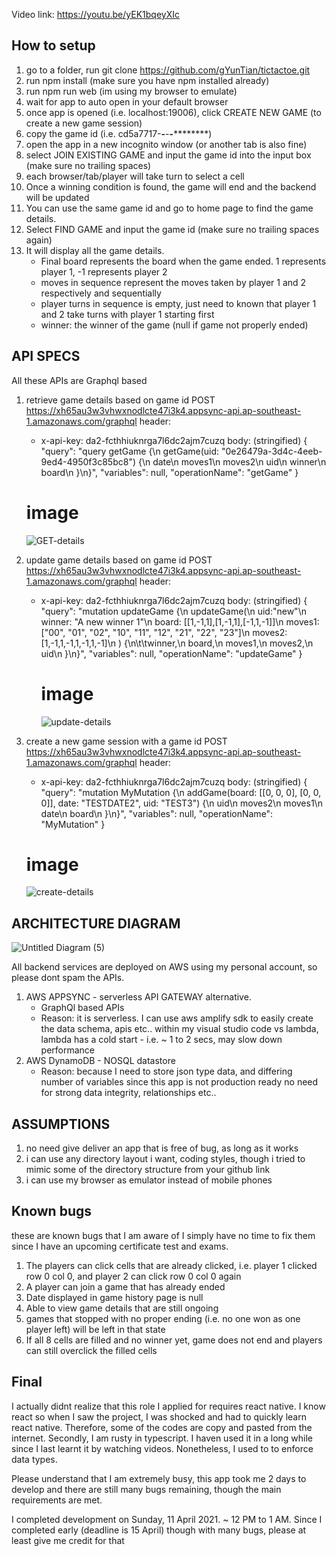 Video link: https://youtu.be/yEK1bqeyXIc

## How to setup
1) go to a folder, run git clone https://github.com/gYunTian/tictactoe.git
2) run npm install (make sure you have npm installed already)
3) run npm run web (im using my browser to emulate)
4) wait for app to auto open in your default browser
5) once app is opened (i.e. localhost:19006), click CREATE NEW GAME (to create a new game session)
6) copy the game id (i.e. cd5a7717-****-****-****-************)
7) open the app in a new incognito window (or another tab is also fine)
8) select JOIN EXISTING GAME and input the game id into the input box (make sure no trailing spaces)
9) each browser/tab/player will take turn to select a cell
10) Once a winning condition is found, the game will end and the backend will be updated
11) You can use the same game id and go to home page to find the game details.
12) Select FIND GAME and input the game id (make sure no trailing spaces again)
13) It will display all the game details.
    - Final board represents the board when the game ended. 1 represents player 1, -1 represents player 2
    - moves in sequence represent the moves taken by player 1 and 2 respectively and sequentially
    - player turns in sequence is empty, just need to known that player 1 and 2 take turns with player 1 starting first
    - winner: the winner of the game (null if game not properly ended)

## API SPECS
All these APIs are Graphql based
1)  retrieve game details based on game id
    POST https://xh65au3w3vhwxnodlcte47i3k4.appsync-api.ap-southeast-1.amazonaws.com/graphql
    header:
    - x-api-key: da2-fcthhiuknrga7l6dc2ajm7cuzq
    body: (stringified)
      {
          "query": "query getGame {\n  getGame(uid: \"0e26479a-3d4c-4eeb-9ed4-4950f3c85bc8\") {\n    date\n    moves1\n    moves2\n    uid\n    winner\n    board\n  }\n}",
          "variables": null,
          "operationName": "getGame"
      }
    # image
    ![GET-details](https://user-images.githubusercontent.com/54625060/114279787-f2759300-9a68-11eb-94a5-ff61132a6a93.PNG)
      
     
2)  update game details based on game id
    POST https://xh65au3w3vhwxnodlcte47i3k4.appsync-api.ap-southeast-1.amazonaws.com/graphql
    header:
    - x-api-key: da2-fcthhiuknrga7l6dc2ajm7cuzq
    body: (stringified)
      {
          "query": "mutation updateGame {\n  updateGame(\n    uid:\"new\"\n    winner: \"A new winner 1\"\n    board: [[1,-1,1],[1,-1,1],[-1,1,-1]]\n    moves1: [\"00\", \"01\", \"02\", \"10\", \"11\", \"12\", \"21\", \"22\", \"23\"]\n    moves2: [1,-1,1,-1,1,-1,1,-1]\n  ) {\n\t\twinner,\n    board,\n    moves1,\n    moves2,\n    uid\n  }\n}",
          "variables": null,
          "operationName": "updateGame"
      }
      # image
      ![update-details](https://user-images.githubusercontent.com/54625060/114279801-015c4580-9a69-11eb-8153-31caa7d3cfc0.PNG)

3)  create a new game session with a game id
    POST https://xh65au3w3vhwxnodlcte47i3k4.appsync-api.ap-southeast-1.amazonaws.com/graphql
    header:
    - x-api-key: da2-fcthhiuknrga7l6dc2ajm7cuzq
    body: (stringified)
      {
          "query": "mutation MyMutation {\n  addGame(board: [[0, 0, 0], [0, 0, 0]], date: \"TESTDATE2\", uid: \"TEST3\") {\n    uid\n    moves2\n    moves1\n    date\n    board\n  }\n}",
          "variables": null,
          "operationName": "MyMutation"
      }
     # image
     ![create-details](https://user-images.githubusercontent.com/54625060/114279852-3a94b580-9a69-11eb-8824-c77c20b7fb45.PNG)
      
      

## ARCHITECTURE DIAGRAM

![Untitled Diagram (5)](https://user-images.githubusercontent.com/54625060/114279184-f7851300-9a65-11eb-8133-f57f69d984c6.png)

All backend services are deployed on AWS using my personal account, so please dont spam the APIs.
1) AWS APPSYNC - serverless API GATEWAY alternative.
   -  GraphQl based APIs
   -  Reason: it is serverless. I can use aws amplify sdk to easily create the data schema, apis etc.. within my visual studio code
              vs lambda, lambda has a cold start - i.e. ~ 1 to 2 secs, may slow down performance
2) AWS DynamoDB - NOSQL datastore
   - Reason: because I need to store json type data, and differing number of variables since this app is not production ready
             no need for strong data integrity, relationships etc..

## ASSUMPTIONS
1) no need give deliver an app that is free of bug, as long as it works
2) i can use any directory layout i want, coding styles, though i tried to mimic some of the directory structure from your github link
3) i can use my browser as emulator instead of mobile phones


## Known bugs
these are known bugs that I am aware of
I simply have no time to fix them since I have an upcoming certificate test and exams.
1) The players can click cells that are already clicked, i.e. player 1 clicked row 0 col 0, and player 2 can click row 0 col 0 again
2) A player can join a game that has already ended
3) Date displayed in game history page is null
4) Able to view game details that are still ongoing
5) games that stopped with no proper ending (i.e. no one won as one player left) will be left in that state
6) If all 8 cells are filled and no winner yet, game does not end and players can still overclick the filled cells

## Final
I actually didnt realize that this role I applied for requires react native. I know react so when I saw the project, I was shocked and had to quickly learn react native.
Therefore, some of the codes are copy and pasted from the internet.
Secondly, I am rusty in typescript. I haven used it in a long while since I last learnt it by watching videos. Nonetheless, I used to to enforce data types.

Please understand that I am extremely busy, this app took me 2 days to develop and there are still many bugs remaining, though the main requirements are met.

I completed development on Sunday, 11 April 2021. ~ 12 PM to 1 AM. Since I completed early (deadline is 15 April) though with many bugs, please at least give me credit for that

